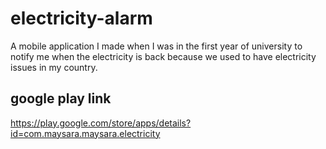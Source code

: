 # electricity-alarm
A mobile application I made when I was in the first year of university to notify me when the electricity is back because we used to have electricity issues in my country.
## google play link
https://play.google.com/store/apps/details?id=com.maysara.maysara.electricity
